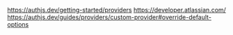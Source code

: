 https://authjs.dev/getting-started/providers
https://developer.atlassian.com/
https://authjs.dev/guides/providers/custom-provider#override-default-options
